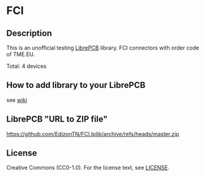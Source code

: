# FCI

## Description

This is an unofficial testing [LibrePCB](https://librepcb.org) library. 
FCI connectors with order code of TME.EU.

Total: 4 devices


## How to add library to your LibrePCB
see [wiki](../../wiki/)


## LibrePCB "URL to ZIP file"
https://github.com/EdizonTN/FCI.lplib/archive/refs/heads/master.zip


## License

Creative Commons (CC0-1.0). For the license text, see [LICENSE](LICENSE).
